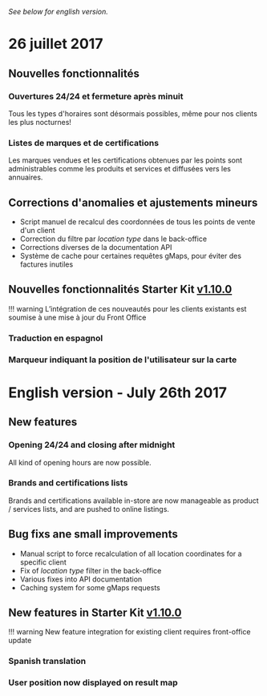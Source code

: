 *See below for english version.*

# 26 juillet 2017

## Nouvelles fonctionnalités

### Ouvertures 24/24 et fermeture après minuit
Tous les types d'horaires sont désormais possibles, même pour nos clients les plus nocturnes!

### Listes de marques et de certifications
Les marques vendues et les certifications obtenues par les points sont administrables comme les produits et services et diffusées vers les annuaires.

## Corrections d'anomalies et ajustements mineurs

* Script manuel de recalcul des coordonnées de tous les points de vente d'un client
* Correction du filtre par *location type* dans le back-office
* Corrections diverses de la documentation API
* Système de cache pour certaines requêtes gMaps, pour éviter des factures inutiles

## Nouvelles fonctionnalités Starter Kit [v1.10.0](https://github.com/Leadformance/bridge-front-starter-kit/releases/tag/v1.10.0)

!!! warning
    L’intégration de ces nouveautés pour les clients existants est soumise à une mise à jour du Front Office
    
### Traduction en espagnol

### Marqueur indiquant la position de l'utilisateur sur la carte

# English version - July 26th 2017

## New features

### Opening 24/24 and closing after midnight
All kind of opening hours are now possible.

### Brands and certifications lists
Brands and certifications available in-store are now manageable as product / services lists, and are  pushed to online listings.

## Bug fixs ane small improvements

* Manual script to force recalculation of all location coordinates for a specific client
* Fix of *location type* filter in the back-office
* Various fixes into API documentation
* Caching system for some gMaps requests

## New features in Starter Kit [v1.10.0](https://github.com/Leadformance/bridge-front-starter-kit/releases/tag/v1.10.0)

!!! warning
    New feature integration for existing client requires front-office update
    
### Spanish translation

### User position now displayed on result map
